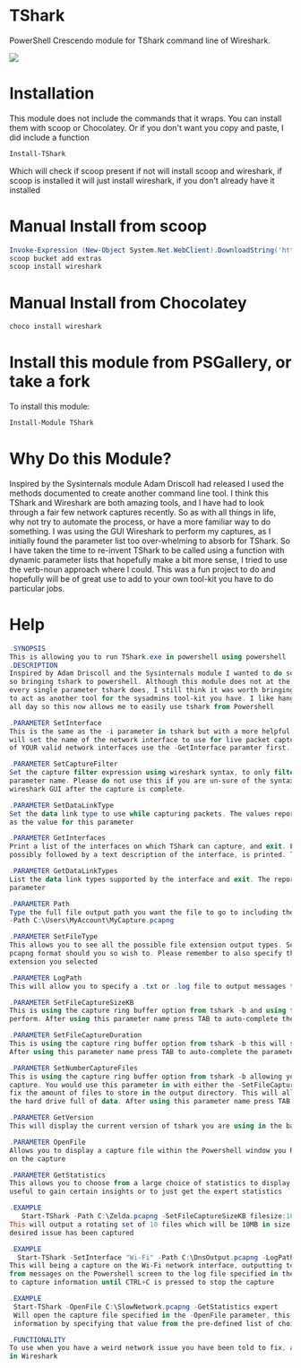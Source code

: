 # TShark

PowerShell Crescendo module for TShark command line of Wireshark.

![](https://img.shields.io/powershellgallery/dt/tshark?style=for-the-badge)

# Installation 

This module does not include the commands that it wraps. You can install them with scoop or Chocolatey. Or if you don't want you copy and paste, I did include a function 

```powershell
Install-TShark
```
Which will check if scoop present if not will install scoop and wireshark, if scoop is installed it will just install wireshark, if you don't already have it installed

# Manual Install from scoop

```powershell
Invoke-Expression (New-Object System.Net.WebClient).DownloadString('https://get.scoop.sh')
scoop bucket add extras
scoop install wireshark
```
# Manual Install from Chocolatey

```powershell
choco install wireshark
```
# Install this module from PSGallery, or take a fork

To install this module: 

```powershell
Install-Module TShark
```

# Why Do this Module?
 
Inspired by the Sysinternals module Adam Driscoll had released I used the methods documented to create another command line tool. I think this TShark and Wireshark are both amazing tools, and I have had to look through a fair few network captures recently. So as with all things in life, why not try to automate the process, or have a more familiar way to do something.
I was using the GUI Wireshark to perform my captures, as I initially found the parameter list too over-whelming to absorb for TShark. So I have taken the time to re-invent TShark to be called using a function with dynamic parameter lists that hopefully make a bit more sense, I tried to use the verb-noun approach where I could. This was a fun project to do and hopefully will be of great use to add to your own tool-kit you have to do particular jobs.

# Help

```powershell
.SYNOPSIS
This is allowing you to run TShark.exe in powershell using powershell
.DESCRIPTION 
Inspired by Adam Driscoll and the Sysinternals module I wanted to do something similar 
so bringing tshark to powershell. Although this module does not at the moment include
every single parameter tshark does, I still think it was worth bringing this to powershell
to act as another tool for the sysadmins tool-kit you have. I like hanging out in my shell
all day so this now allows me to easily use tshark from Powershell

.PARAMETER SetInterface
This is the same as the -i parameter in tshark but with a more helpful paramter name I think. So this
will set the name of the network interface to use for live packet capture.  Please note to get a list
of YOUR valid network interfaces use the -GetInterface paramter first.

.PARAMETER SetCaptureFilter
Set the capture filter expression using wireshark syntax, to only filter on dns just simply type dns after this
parameter name. Please do not use this if you are un-sure of the syntax, you can always filter the capture file in the
wireshark GUI after the capture is complete.

.PARAMETER SetDataLinkType
Set the data link type to use while capturing packets. The values reported by -GetDataLinkTypes are the values that can be used
as the value for this parameter

.PARAMETER GetInterfaces
Print a list of the interfaces on which TShark can capture, and exit. For each network interface, a number and an interface name,
possibly followed by a text description of the interface, is printed. The interface name or the number can be supplied to the -SetInterface option to specify an interface on which to capture.

.PARAMETER GetDataLinkTypes
List the data link types supported by the interface and exit. The reported link types can be used with the -SetDataLinkTypes
parameter

.PARAMETER Path
Type the full file output path you want the file to go to including the file name and file extension. For example:-
-Path C:\Users\MyAccount\MyCapture.pcapng

.PARAMETER SetFileType
This allows you to see all the possible file extension output types. So you can select a different output to the default
pcapng format should you so wish to. Please remember to also specify this in the -Path value the parameter file-type
extension you selected  

.PARAMETER LogPath
This will allow you to specify a .txt or .log file to output messages to that appear on the screen during the capture

.PARAMETER SetFileCaptureSizeKB
This is using the capture ring buffer option from tshark -b and using this to set the file size for the capture you wish to
perform. After using this parameter name press TAB to auto-complete the parameter validation pattern

.PARAMETER SetFileCaptureDuration
This is using the capture ring buffer option from tshark -b this will set the amount of time in seconds that the capture is taken for to a file before going to the next file.
After using this parameter name press TAB to auto-complete the parameter validation pattern

.PARAMETER SetNumberCaptureFiles
This is using the capture ring buffer option from tshark -b allowing you to set the number of rotating capture files you wish to
capture. You would use this parameter in with either the -SetFileCaptureSizeKB or -SetFileCaptureDuration to allow you to
fix the amount of files to store in the output directory. This will allow you to keep a trace running for days without flooding 
the hard drive full of data. After using this parameter name press TAB to auto-complete the parameter validation pattern

.PARAMETER GetVersion
This will display the current version of tshark you are using in the background to perform the task at hand.

.PARAMETER OpenFile
Allows you to display a capture file within the Powershell window you have open, should you wish to do some quick analysis
on the capture

.PARAMETER GetStatistics
This allows you to choose from a large choice of statistics to display after it has opened the capture file. This is very
useful to gain certain insights or to just get the expert statistics

.EXAMPLE
   Start-TShark -Path C:\Zelda.pcapng -SetFileCaptureSizeKB filesize:10240 -SetNumberCaptureFiles files:10
This will output a rotating set of 10 files which will be 10MB in size. Pressing CTRL+C to exit the capture after the
desired issue has been captured

.EXAMPLE
  Start-TShark -SetInterface "Wi-Fi" -Path C:\DnsOutput.pcapng -LogPath C:\DnsOutput.txt
This will being a capture on the Wi-Fi network interface, outputting to a .pcapng file and also record the output
from messages on the Powershell screen to the log file specified in the -LogPath this file capture will continue
to capture information until CTRL+C is pressed to stop the capture

.EXAMPLE
 Start-TShark -OpenFile C:\SlowNetwork.pcapng -GetStatistics expert
 Will open the capture file specified in the -OpenFile parameter, this will also then provide you with the expert analysis
 information by specifying that value from the pre-defined list of choices on the -GetStatistics parameter

.FUNCTIONALITY
To use when you have a weird network issue you have been told to fix, allowing you to collect packet information to analyze
in Wireshark
```
